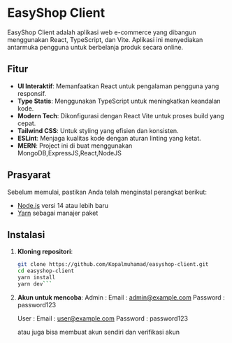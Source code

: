 # EasyShop Client

EasyShop Client adalah aplikasi web e-commerce yang dibangun menggunakan React, TypeScript, dan Vite. Aplikasi ini menyediakan antarmuka pengguna untuk berbelanja produk secara online.

## Fitur

- **UI Interaktif**: Memanfaatkan React untuk pengalaman pengguna yang responsif.
- **Type Statis**: Menggunakan TypeScript untuk meningkatkan keandalan kode.
- **Modern Tech**: Dikonfigurasi dengan React Vite  untuk proses build yang cepat.
- **Tailwind CSS**: Untuk styling yang efisien dan konsisten.
- **ESLint**: Menjaga kualitas kode dengan aturan linting yang ketat.
- **MERN**: Project ini di buat menggunakan MongoDB,ExpressJS,React,NodeJS

## Prasyarat

Sebelum memulai, pastikan Anda telah menginstal perangkat berikut:

- [Node.js](https://nodejs.org/) versi 14 atau lebih baru
- [Yarn](https://yarnpkg.com/) sebagai manajer paket

## Instalasi

1. **Kloning repositori**:

   ```bash
   git clone https://github.com/Kopalmuhamad/easyshop-client.git
   cd easyshop-client
   yarn install
   yarn dev```

2. **Akun untuk mencoba**:
   Admin : Email : admin@example.com
           Password : password123

   User : Email : user@example.com
          Password : password123

   atau juga bisa membuat akun sendiri dan verifikasi akun
  
